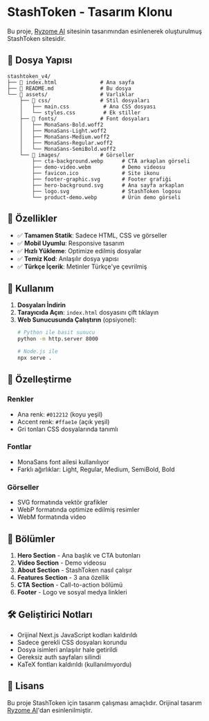 # StashToken - Tasarım Klonu

Bu proje, [Ryzome AI](https://ryzome.ai/) sitesinin tasarımından esinlenerek oluşturulmuş StashToken sitesidir.

## 📁 Dosya Yapısı

```
stashtoken_v4/
├── 📄 index.html              # Ana sayfa
├── 📄 README.md               # Bu dosya
└── 📁 assets/                 # Varlıklar
    ├── 📁 css/                # Stil dosyaları
    │   ├── main.css           # Ana CSS dosyası
    │   └── styles.css         # Ek stiller
    ├── 📁 fonts/              # Font dosyaları
    │   ├── MonaSans-Bold.woff2
    │   ├── MonaSans-Light.woff2
    │   ├── MonaSans-Medium.woff2
    │   ├── MonaSans-Regular.woff2
    │   └── MonaSans-SemiBold.woff2
    └── 📁 images/             # Görseller
        ├── cta-background.webp      # CTA arkaplan görseli
        ├── demo-video.webm          # Demo videosu
        ├── favicon.ico              # Site ikonu
        ├── footer-graphic.svg       # Footer grafiği
        ├── hero-background.svg      # Ana sayfa arkaplan
        ├── logo.svg                 # StashToken logosu
        └── product-demo.webp        # Ürün demo görseli
```

## 🎨 Özellikler

- ✅ **Tamamen Statik**: Sadece HTML, CSS ve görseller
- ✅ **Mobil Uyumlu**: Responsive tasarım
- ✅ **Hızlı Yükleme**: Optimize edilmiş dosyalar
- ✅ **Temiz Kod**: Anlaşılır dosya yapısı
- ✅ **Türkçe İçerik**: Metinler Türkçe'ye çevrilmiş

## 🚀 Kullanım

1. **Dosyaları İndirin**
2. **Tarayıcıda Açın**: `index.html` dosyasını çift tıklayın
3. **Web Sunucusunda Çalıştırın** (opsiyonel):
   ```bash
   # Python ile basit sunucu
   python -m http.server 8000
   
   # Node.js ile
   npx serve .
   ```

## 🔧 Özelleştirme

### Renkler
- Ana renk: `#012212` (koyu yeşil)
- Accent renk: `#ffae1e` (açık yeşil)
- Gri tonları CSS dosyalarında tanımlı

### Fontlar
- MonaSans font ailesi kullanılıyor
- Farklı ağırlıklar: Light, Regular, Medium, SemiBold, Bold

### Görseller
- SVG formatında vektör grafikler
- WebP formatında optimize edilmiş resimler
- WebM formatında video

## 📱 Bölümler

1. **Hero Section** - Ana başlık ve CTA butonları
2. **Video Section** - Demo videosu
3. **About Section** - StashToken nasıl çalışır
4. **Features Section** - 3 ana özellik
5. **CTA Section** - Call-to-action bölümü
6. **Footer** - Logo ve sosyal medya linkleri

## 🛠️ Geliştirici Notları

- Orijinal Next.js JavaScript kodları kaldırıldı
- Sadece gerekli CSS dosyaları korundu
- Dosya isimleri anlaşılır hale getirildi
- Gereksiz auth sayfaları silindi
- KaTeX fontları kaldırıldı (kullanılmıyordu)

## 📄 Lisans

Bu proje StashToken için tasarım çalışması amaçlıdır. Orijinal tasarım [Ryzome AI](https://ryzome.ai/)'dan esinlenilmiştir.
